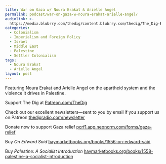 ```yaml
---
title: War on Gaza w/ Noura Erakat & Arielle Angel
permalink: podcast/war-on-gaza-w-noura-erakat-arielle-angel/
audiolink: >-
  https://media.blubrry.com/thedig/content.blubrry.com/thedig/The_Dig-EP_420-Gaza.mp3
categories:
  - Colonialism
  - Imperialism and Foreign Policy
  - Israel
  - Middle East
  - Palestine
  - Settler Colonialism
tags:
  - Noura Erakat
  - Arielle Angel
layout: post
---
```


Featuring Noura Erakat and Arielle Angel on the apartheid system and the violence it drives in Palestine.

Support The Dig at [Patreon.com/TheDig](http://patreon.com/TheDig)

Check out our excellent newsletters—sent to you by email if you support us on Patreon [thedigradio.com/newsletter](http://thedigradio.com/newsletter)

Donate now to support Gaza relief [pcrf1.app.neoncrm.com/forms/gaza-relief](http://pcrf1.app.neoncrm.com/forms/gaza-relief)

Buy *On Edward Said* [haymarketbooks.org/books/1556-on-edward-said](http://haymarketbooks.org/books/1556-on-edward-said)

Buy *Palestine: A Socialist Introduction* [haymarketbooks.org/books/1558-palestine-a-socialist-introduction](http://haymarketbooks.org/books/1558-palestine-a-socialist-introduction)
